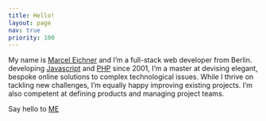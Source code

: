 ```yaml
---
title: Hello!
layout: page
nav: true
priority: 100
---
```

My name is [Marcel Eichner](/about/) and I’m a full-stack web developer from Berlin. developing [Javascript](https://www.google.de/search?q=javascript) and [PHP](https://www.google.de/search?q=php) since 2001, I’m a master at devising elegant, bespoke online solutions to complex technological issues. While I thrive on tackling new challenges, I’m equally happy improving existing projects. I’m also competent at defining products and managing project teams.

Say hello to [ME](mailto:marcel.eichner@ephigenia.de)
